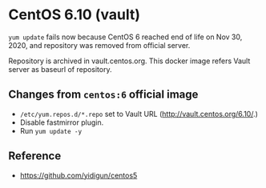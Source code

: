 # CentOS 6.10 (vault)

`yum update` fails now because CentOS 6 reached end of life on Nov 30, 2020, and repository was removed from official server.

Repository is archived in vault.centos.org. This docker image refers Vault server as baseurl of repository.

## Changes from `centos:6` official image

* `/etc/yum.repos.d/*.repo` set to Vault URL (http://vault.centos.org/6.10/.)
* Disable fastmirror plugin.
* Run `yum update -y`

## Reference
* https://github.com/yidigun/centos5
